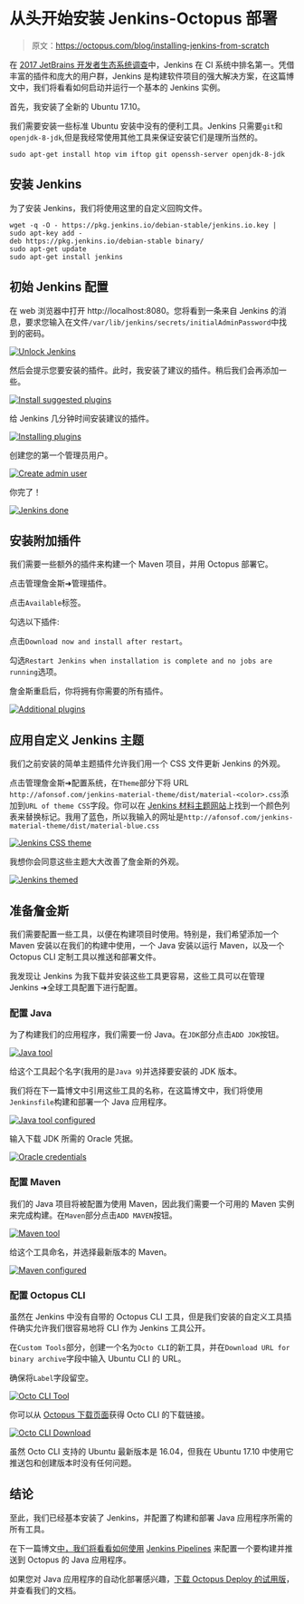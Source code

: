 # 从头开始安装 Jenkins-Octopus 部署

> 原文：<https://octopus.com/blog/installing-jenkins-from-scratch>

在 [2017 JetBrains 开发者生态系统调查](https://www.jetbrains.com/research/devecosystem-2017/team-tools/)中，Jenkins 在 CI 系统中排名第一。凭借丰富的插件和庞大的用户群，Jenkins 是构建软件项目的强大解决方案，在这篇博文中，我们将看看如何启动并运行一个基本的 Jenkins 实例。

首先，我安装了全新的 Ubuntu 17.10。

我们需要安装一些标准 Ubuntu 安装中没有的便利工具。Jenkins 只需要`git`和`openjdk-8-jdk`,但是我经常使用其他工具来保证安装它们是理所当然的。

```
sudo apt-get install htop vim iftop git openssh-server openjdk-8-jdk 
```

## 安装 Jenkins

为了安装 Jenkins，我们将使用这里的自定义回购文件。

```
wget -q -O - https://pkg.jenkins.io/debian-stable/jenkins.io.key | sudo apt-key add -
deb https://pkg.jenkins.io/debian-stable binary/
sudo apt-get update
sudo apt-get install jenkins 
```

## 初始 Jenkins 配置

在 web 浏览器中打开 http://localhost:8080。您将看到一条来自 Jenkins 的消息，要求您输入在文件`/var/lib/jenkins/secrets/initialAdminPassword`中找到的密码。

[![Unlock Jenkins](img/064d6054206c83df70c119a72b45cf6a.png)](#)

然后会提示您要安装的插件。此时，我安装了建议的插件。稍后我们会再添加一些。

[![Install suggested plugins](img/ee62623524e17143b0022313a4fa0c34.png)](#)

给 Jenkins 几分钟时间安装建议的插件。

[![Installing plugins](img/5bbf387fdfe28e11b1ffbed87958468b.png)](#)

创建您的第一个管理员用户。

[![Create admin user](img/6d6ad9db6ae336b771b29e3187ba3489.png)](#)

你完了！

[![Jenkins done](img/1d9e2bf3e7410315bcfefb0bcf1f6b1d.png)](#)

## 安装附加插件

我们需要一些额外的插件来构建一个 Maven 项目，并用 Octopus 部署它。

点击管理詹金斯➜管理插件。

点击`Available`标签。

勾选以下插件:

点击`Download now and install after restart`。

勾选`Restart Jenkins when installation is complete and no jobs are running`选项。

詹金斯重启后，你将拥有你需要的所有插件。

[![Additional plugins](img/495df32253590df35063a5c092f0bb6f.png)](#)

## 应用自定义 Jenkins 主题

我们之前安装的简单主题插件允许我们用一个 CSS 文件更新 Jenkins 的外观。

点击管理詹金斯➜配置系统，在`Theme`部分下将 URL `http://afonsof.com/jenkins-material-theme/dist/material-<color>.css`添加到`URL of theme CSS`字段。你可以在 [Jenkins 材料主题网站](http://afonsof.com/jenkins-material-theme/)上找到一个颜色列表来替换<color>标记。我用了蓝色，所以我输入的网址是`http://afonsof.com/jenkins-material-theme/dist/material-blue.css`</color>

[![Jenkins CSS theme](img/d202ff1c87c4db25878f8734aedc846c.png)](#)

我想你会同意这些主题大大改善了詹金斯的外观。

[![Jenkins themed](img/d394e901f2f16abe3ed53e4ee9ec0eac.png)](#)

## 准备詹金斯

我们需要配置一些工具，以便在构建项目时使用。特别是，我们希望添加一个 Maven 安装以在我们的构建中使用，一个 Java 安装以运行 Maven，以及一个 Octopus CLI 定制工具以推送和部署文件。

我发现让 Jenkins 为我下载并安装这些工具更容易，这些工具可以在管理 Jenkins ➜全球工具配置下进行配置。

### 配置 Java

为了构建我们的应用程序，我们需要一份 Java。在`JDK`部分点击`ADD JDK`按钮。

[![Java tool](img/f0f1ccba05cf59ab617266ed7a09a890.png)](#)

给这个工具起个名字(我用的是`Java 9`)并选择要安装的 JDK 版本。

我们将在下一篇博文中引用这些工具的名称，在这篇博文中，我们将使用`Jenkinsfile`构建和部署一个 Java 应用程序。

[![Java tool configured](img/6477a39e3e42e6ed157667549ee48c97.png)](#)

输入下载 JDK 所需的 Oracle 凭据。

[![Oracle credentials](img/cb0a74749b59d4fdc9c239fb81134cce.png)](#)

### 配置 Maven

我们的 Java 项目将被配置为使用 Maven，因此我们需要一个可用的 Maven 实例来完成构建。在`Maven`部分点击`ADD MAVEN`按钮。

[![Maven tool](img/191db39857ede537dfb36c10864df8fb.png)](#)

给这个工具命名，并选择最新版本的 Maven。

[![Maven configured](img/4bdeb7b76496f9300c7fe190435fe5b2.png)](#)

### 配置 Octopus CLI

虽然在 Jenkins 中没有自带的 Octopus CLI 工具，但是我们安装的自定义工具插件确实允许我们很容易地将 CLI 作为 Jenkins 工具公开。

在`Custom Tools`部分，创建一个名为`Octo CLI`的新工具，并在`Download URL for binary archive`字段中输入 Ubuntu CLI 的 URL。

确保将`Label`字段留空。

[![Octo CLI Tool](img/65f95e4cb0523eef70c00f3277066207.png)](#)

你可以从 [Octopus 下载页面](https://octopus.com/downloads)获得 Octo CLI 的下载链接。

[![Octo CLI Download](img/240fc706f491a6612d7540dd7e30d445.png)](#)

虽然 Octo CLI 支持的 Ubuntu 最新版本是 16.04，但我在 Ubuntu 17.10 中使用它推送包和创建版本时没有任何问题。

## 结论

至此，我们已经基本安装了 Jenkins，并配置了构建和部署 Java 应用程序所需的所有工具。

在下一篇博文[中，我们将看看如何使用](/blog/deploying-to-octopus-from-jenkins) [Jenkins Pipelines](https://jenkins.io/doc/book/pipeline/) 来配置一个要构建并推送到 Octopus 的 Java 应用程序。

如果您对 Java 应用程序的自动化部署感兴趣，[下载 Octopus Deploy 的试用版](https://octopus.com/downloads)，并查看我们的文档。